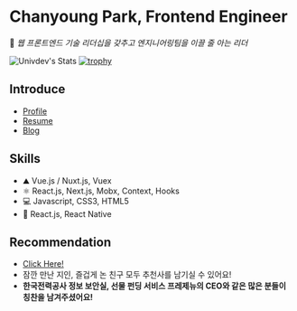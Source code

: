 # Chanyoung Park, Frontend Engineer

🎈 *웹 프론트엔드 기술 리더십을 갖추고 엔지니어링팀을 이끌 줄 아는 리더*

![Univdev's Stats](https://github-readme-stats.vercel.app/api?username=univdev)
[![trophy](https://github-profile-trophy.vercel.app/?username=univdev)](https://github.com/ryo-ma/github-profile-trophy)
## Introduce
- [Profile][Profile]
- [Resume][Resume]
- [Blog][Blog]
## Skills
- ⛰️ Vue.js / Nuxt.js, Vuex
- ⚛️ React.js, Next.js, Mobx, Context, Hooks
- 💻 Javascript, CSS3, HTML5
- 📱 React.js, React Native
## Recommendation
- [Click Here!](https://best.univdev.page)
- 잠깐 만난 지인, 즐겁게 논 친구 모두 추천사를 남기실 수 있어요!
- **한국전력공사 정보 보안실, 선물 펀딩 서비스 프레제뉴의 CEO와 같은 많은 분들이 칭찬을 남겨주셨어요!**

[Profile]: https://resume.univdev.page
[Resume]: https://univdev.notion.site
[Blog]: https://univdev.page
